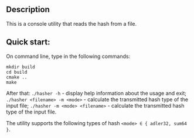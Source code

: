 
## Description
This is a console utility that reads the hash from a file.

## Quick start:
On command line, type in the following commands:

`mkdir build`  
`cd build`  
`cmake ..`  
`make`  

After that:
`./hasher -h` - display help information about the usage and exit;
`./hasher <filename> -m <mode>` - calculate the transmitted hash type of the input file;
`./hasher -m <mode> <filename>` - calculate the transmitted hash type of the input file.

The utility supports the following types of hash `<mode> ∈ { adler32, sum64 }`.


